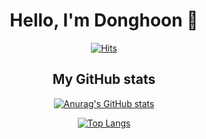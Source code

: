 <div align="center">
  
# Hello, I'm Donghoon 👋
[![Hits](https://hits.seeyoufarm.com/api/count/incr/badge.svg?url=https%3A%2F%2Fgithub.com%2Fsunovivid&count_bg=%2379C83D&title_bg=%23555555&icon=&icon_color=%23E7E7E7&title=hits&edge_flat=false)](https://hits.seeyoufarm.com)

<!-- ## Tech stack
java kotlin spring
python django c++
html css JavaScript Vue Vuetify
Firebase AWS
  
## Tools
Git GitHub Notion Slack Jira Postman Figma -->
  
## My GitHub stats
[![Anurag's GitHub stats](https://github-readme-stats.vercel.app/api?username=sunovivid)](https://github.com/anuraghazra/github-readme-stats)

[![Top Langs](https://github-readme-stats.vercel.app/api/top-langs/?username=sunovivid&layout=compact)](https://github.com/anuraghazra/github-readme-stats)
<!--
**sunovivid/sunovivid** is a ✨ _special_ ✨ repository because its `README.md` (this file) appears on your GitHub profile.

Here are some ideas to get you started:

- 🔭 I’m currently working on ...
- 🌱 I’m currently learning ...
- 👯 I’m looking to collaborate on ...
- 🤔 I’m looking for help with ...
- 💬 Ask me about ...
- 📫 How to reach me: ...
- 😄 Pronouns: ...
- ⚡ Fun fact: ...
-->
</div> 

